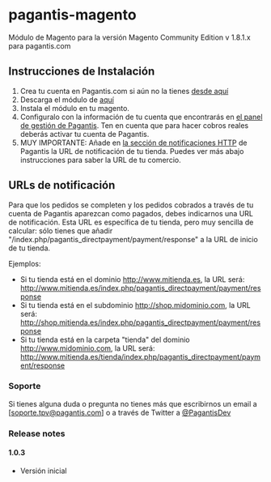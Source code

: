 pagantis-magento
================

Módulo de Magento para la versión Magento Community Edition v 1.8.1.x para pagantis.com

## Instrucciones de Instalación

1. Crea tu cuenta en Pagantis.com si aún no la tienes [desde aquí](https://bo.pagantis.com/users/sign_up)
2. Descarga el módulo de [aquí](https://github.com/pagantis/pagantis-magento/releases)
3. Instala el módulo en tu magento.
4. Configuralo con la información de tu cuenta que encontrarás en [el panel de gestión de Pagantis](https://bo.pagantis.com/api). Ten en cuenta que para hacer cobros reales deberás activar tu cuenta de Pagantis.
5. MUY IMPORTANTE: Añade en [la sección de notificaciones HTTP](https://bo.pagantis.com/notifications) de Pagantis la URL de notificación de tu tienda. Puedes ver más abajo instrucciones para saber la URL de tu comercio.


## URLs de notificación

Para que los pedidos se completen y los pedidos cobrados a través de tu cuenta de Pagantis aparezcan como pagados, debes indicarnos una URL de notificación. Esta URL es específica de tu tienda, pero muy sencilla de calcular: sólo tienes que añadir "/index.php/pagantis_directpayment/payment/response" a la URL de inicio de tu tienda.

Ejemplos:

- Si tu tienda está en el dominio http://www.mitienda.es, la URL será: http://www.mitienda.es/index.php/pagantis_directpayment/payment/response
- Si tu tienda está en el subdominio http://shop.midominio.com, la URL será: http://shop.mitienda.es/index.php/pagantis_directpayment/payment/response
- Si tu tienda está en la carpeta "tienda" del dominio http://www.midominio.com, la URL será: http://www.mitienda.es/tienda/index.php/pagantis_directpayment/payment/response


### Soporte

Si tienes alguna duda o pregunta no tienes más que escribirnos un email a [soporte.tpv@pagantis.com] o a través de Twitter a [@PagantisDev](https://twitter.com/PagantisDev)


### Release notes

#### 1.0.3

- Versión inicial
